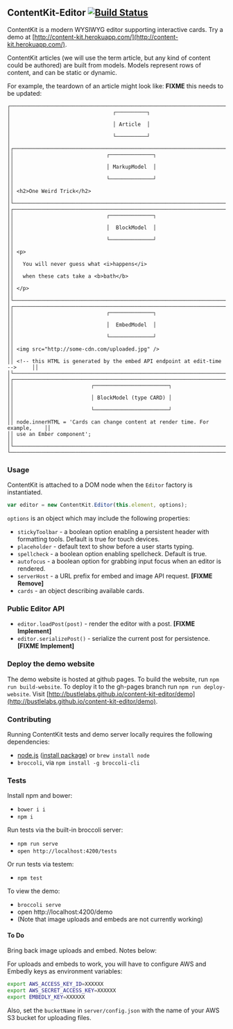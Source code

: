 ## ContentKit-Editor [![Build Status](https://travis-ci.org/bustlelabs/content-kit-editor.svg?branch=master)](https://travis-ci.org/bustlelabs/content-kit-editor)

ContentKit is a modern WYSIWYG editor supporting interactive cards. Try a
demo at [http://content-kit.herokuapp.com/](http://content-kit.herokuapp.com/).

ContentKit articles (we will use the term article, but any kind of content could
be authored) are built from models. Models represent rows of content, and can
be static or dynamic.

For example, the teardown of an article might look like:
**FIXME** this needs to be updated:

```
┌──────────────────────────────────────────────────────────────────────────────┐
│                                 ┌──────────┐                                 │
│                                 │ Article  │                                 │
│                                 └──────────┘                                 │
│┌────────────────────────────────────────────────────────────────────────────┐│
││                              ┌──────────────┐                              ││
││                              │ MarkupModel  │                              ││
││                              └──────────────┘                              ││
││ <h2>One Weird Trick</h2>                                                   ││
│└────────────────────────────────────────────────────────────────────────────┘│
│┌────────────────────────────────────────────────────────────────────────────┐│
││                              ┌──────────────┐                              ││
││                              │  BlockModel  │                              ││
││                              └──────────────┘                              ││
││ <p>                                                                        ││
││   You will never guess what <i>happens</i>                                 ││
││   when these cats take a <b>bath</b>                                       ││
││ </p>                                                                       ││
│└────────────────────────────────────────────────────────────────────────────┘│
│┌────────────────────────────────────────────────────────────────────────────┐│
││                              ┌──────────────┐                              ││
││                              │  EmbedModel  │                              ││
││                              └──────────────┘                              ││
││ <img src="http://some-cdn.com/uploaded.jpg" />                             ││
││ <!-- this HTML is generated by the embed API endpoint at edit-time -->     ││
│└────────────────────────────────────────────────────────────────────────────┘│
│┌────────────────────────────────────────────────────────────────────────────┐│
││                         ┌────────────────────────┐                         ││
││                         │ BlockModel (type CARD) │                         ││
││                         └────────────────────────┘                         ││
││ node.innerHTML = 'Cards can change content at render time. For example,    ││
││ use an Ember component';                                                   ││
│└────────────────────────────────────────────────────────────────────────────┘│
└──────────────────────────────────────────────────────────────────────────────┘
```

### Usage

ContentKit is attached to a DOM node when the `Editor` factory is instantiated.

```js
var editor = new ContentKit.Editor(this.element, options);
```

`options` is an object which may include the following properties:

* `stickyToolbar` - a boolean option enabling a persistent header with
  formatting tools. Default is true for touch devices.
* `placeholder` - default text to show before a user starts typing.
* `spellcheck` - a boolean option enabling spellcheck. Default is true.
* `autofocus` - a boolean option for grabbing input focus when an editor is
  rendered.
* `serverHost` - a URL prefix for embed and image API request. **[FIXME Remove]**
* `cards` - an object describing available cards.

### Public Editor API

* `editor.loadPost(post)` - render the editor with a post. **[FIXME Implement]**
* `editor.serializePost()` - serialize the current post for persistence. **[FIXME Implement]**

### Deploy the demo website

The demo website is hosted at github pages.
To build the website, run `npm run build-website`.
To deploy it to the gh-pages branch run `npm run deploy-website`.
Visit [http://bustlelabs.github.io/content-kit-editor/demo](http://bustlelabs.github.io/content-kit-editor/demo).

### Contributing

Running ContentKit tests and demo server locally requires the following dependencies:

* [node.js](http://nodejs.org/) ([install package](http://nodejs.org/download/)) or `brew install node`
* `broccoli`, via `npm install -g broccoli-cli`

### Tests

Install npm and bower:

  * `bower i i`
  * `npm i`

Run tests via the built-in broccoli server:

  * `npm run serve`
  * `open http://localhost:4200/tests`

Or run tests via testem:

  * `npm test`

To view the demo:

  * `broccoli serve`
  * open http://localhost:4200/demo
  * (Note that image uploads and embeds are not currently working)

#### To Do

Bring back image uploads and embed. Notes below:

For uploads and embeds to work, you will have to configure AWS and
Embedly keys as environment variables:

```bash
export AWS_ACCESS_KEY_ID=XXXXXX
export AWS_SECRET_ACCESS_KEY=XXXXXX
export EMBEDLY_KEY=XXXXXX
```

Also, set the `bucketName` in `server/config.json` with the name of your AWS
S3 bucket for uploading files.
